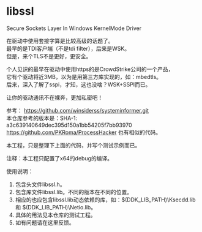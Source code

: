 # libssl
Secure Sockets Layer In Windows KernelMode Driver

在驱动中使用套接字算是比较高级的话题了。  
最早的是TDI客户端（不是tdi filter），后来是WSK。  
但是，来个TLS不是更好，更安全。  

个人见识的最早在驱动中使用https的是CrowdStrike公司的一个产品，  
它有个驱动将近3MB，以为是用第三方库实现的，如：mbedtls。  
后来，深入了解了sspi，才知，这也没啥？WSK+SSPI而已。  

让你的驱动通讯不在裸奔，更加私密吧！  

参考：
https://github.com/winsiderss/systeminformer.git  
本仓库参考的版本是：SHA-1: a3c639140649dec395d150a1bb54205f7bb93970  
https://github.com/PKRoma/ProcessHacker 也有相似的代码。  

本工程，只是整理下上面的代码，并写个测试示例而已。  

注释：本工程只配置了x64的debug的编译。  

使用说明：
1. 包含头文件libssl.h。
2. 包含库文件libssl.lib。不同的版本在不同的位置。
3. 相应的也应包含libssl.lib动态依赖的库，如：$(DDK_LIB_PATH)\Ksecdd.lib 和 $(DDK_LIB_PATH)\Netio.lib。
4. 具体的用法见本仓库的测试工程。
5. 如有问题请在这里反馈。
